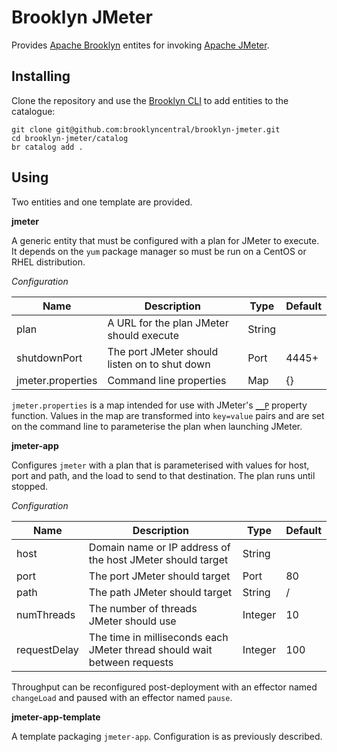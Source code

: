 # Brooklyn JMeter

Provides [Apache Brooklyn](https://brooklyn.apache.org/) entites for invoking
[Apache JMeter](http://jmeter.apache.org/).


## Installing

Clone the repository and use the [Brooklyn CLI](https://brooklyn.apache.org/v/latest/ops/cli/)
to add entities to the catalogue:

    git clone git@github.com:brooklyncentral/brooklyn-jmeter.git
    cd brooklyn-jmeter/catalog
    br catalog add .


## Using

Two entities and one template are provided.

**jmeter**

A generic entity that must be configured with a plan for JMeter to execute.
It depends on the `yum` package manager so must be run on a CentOS or RHEL
distribution.

*Configuration*

| Name              | Description                                   | Type   | Default |
|-------------------|-----------------------------------------------|--------|---------|
| plan              | A URL for the plan JMeter should execute      | String |         |
| shutdownPort      | The port JMeter should listen on to shut down | Port   | 4445+   |
| jmeter.properties | Command line properties                       | Map    | {}      |

`jmeter.properties` is a map intended for use with JMeter's
[`__P`](http://jmeter.apache.org/usermanual/functions.html#__P) property function.
Values in the map are transformed into `key=value` pairs and are set on the command
line to parameterise the plan when launching JMeter.


**jmeter-app**

Configures `jmeter` with a plan that is parameterised with values for host, port and path,
and the load to send to that destination. The plan runs until stopped.

*Configuration*

| Name         | Description                                                              | Type    | Default |
|--------------|--------------------------------------------------------------------------|---------|---------|
| host         | Domain name or IP address of the host JMeter should target               | String  |         |
| port         | The port JMeter should target                                            | Port    | 80      |
| path         | The path JMeter should target                                            | String  | /       |
| numThreads   | The number of threads JMeter should use                                  | Integer | 10      |
| requestDelay | The time in milliseconds each JMeter thread should wait between requests | Integer | 100     |

Throughput can be reconfigured post-deployment with an effector named `changeLoad` and 
paused with an effector named `pause`.


**jmeter-app-template**

A template packaging `jmeter-app`. Configuration is as previously described.
